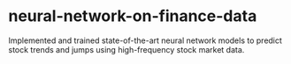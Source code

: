 # neural-network-on-finance-data
Implemented and trained state-of-the-art neural network models to predict stock trends and jumps using high-frequency stock market data.
